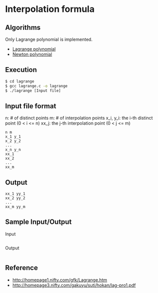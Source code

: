 # Interpolation formula

## Algorithms

Only Lagrange polynomial is implemented.

- [Lagrange polynomial](https://en.wikipedia.org/wiki/Lagrange_polynomial)
- [Newton polynomial](https://en.wikipedia.org/wiki/Newton_polynomial)


## Execution

```bash
$ cd lagrange
$ gcc lagrange.c -o lagrange
$ ./lagrange [Input file]
```

## Input file format

n:  # of distinct points
m: # of interpolation points
x_i, y_i: the i-th distinct point (0 < i <= n)
xx_j: the j-th interpolation point (0 < j <= m)

```
n m
x_1 y_1
x_2 y_2
...
x_n y_n
xx_1
xx_2
...
xx_m

```

## Output

```
xx_1 yy_1
xx_2 yy_2
...
xx_m yy_m
```

## Sample Input/Output

Input
```

```

Output
```

```

## Reference

- http://homepage1.nifty.com/gfk/Lagrange.htm
- http://homepage3.nifty.com/gakuyu/suti/hokan/lag-pro1.pdf